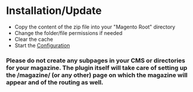 # Installation/Update

* Copy the content of the zip file into your "Magento Root" directory
* Change the folder/file permissions if needed
* Clear the cache
* Start the [Configuration](configuration.md)


### Please do not create any subpages in your CMS or directories for your magazine. The plugin itself will take care of setting up the /magazine/ (or any other) page on which the magazine will appear and of the routing as well. 
